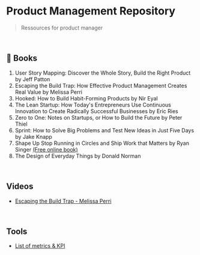 # Product Management Repository

> Ressources for product manager

<br>

## &#128215; Books

1. User Story Mapping: Discover the Whole Story, Build the Right Product by Jeff Patton
2. Escaping the Build Trap: How Effective Product Management Creates Real Value by Melissa Perri
3. Hooked: How to Build Habit-Forming Products by Nir Eyal
4. The Lean Startup: How Today's Entrepreneurs Use Continuous Innovation to Create Radically Successful Businesses by Eric Ries
5. Zero to One: Notes on Startups, or How to Build the Future by Peter Thiel
6. Sprint: How to Solve Big Problems and Test New Ideas in Just Five Days by Jake Knapp
7. Shape Up Stop Running in Circles and Ship Work that Matters by Ryan Singer [(Free online book)](https://basecamp.com/shapeup)
8. The Design of Everyday Things by Donald Norman

<br>

## Videos

- [Escaping the Build Trap - Melissa Perri](https://www.youtube.com/watch?v=DmJXpI7OJuY)

<br>

## Tools
- [List of metrics & KPI](https://github.com/robotsatan/PM-Repos/blob/main/tools/metrics.md)
